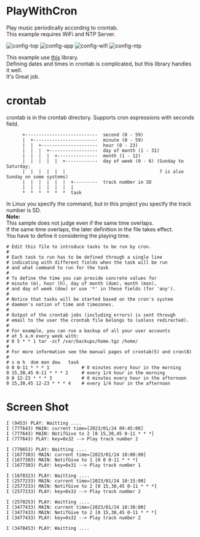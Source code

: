 # PlayWithCron

Play music periodically according to crontab.   
This example requires WiFi and NTP Server.   

![config-top](https://user-images.githubusercontent.com/6020549/214195753-18010318-4560-42fe-8aed-239fa8f8b7f6.jpg)
![config-app](https://user-images.githubusercontent.com/6020549/214195744-3fbc0c75-16f4-497c-af03-80935bbb69b7.jpg)
![config-wifi](https://user-images.githubusercontent.com/6020549/214195754-ae72367f-7013-4096-9822-df56108c9ef8.jpg)
![config-ntp](https://user-images.githubusercontent.com/6020549/214195749-639c3ce1-3f7f-4f90-9109-d002028a2c45.jpg)

This example use [this](https://github.com/staticlibs/ccronexpr) library.   
Defining dates and times in crontab is complicated, but this library handles it well.   
It's Great job.   

# crontab
crontab is in the crontab directory.
Supports cron expressions with seconds field.
```
      +---------------------------  second (0 - 59)
      |  +------------------------  minute (0 - 59)
      |  |  +---------------------  hour (0 - 23)
      |  |  |  +------------------  day of month (1 - 31)
      |  |  |  |  +---------------  month (1 - 12)
      |  |  |  |  |  +------------  day of week (0 - 6) (Sunday to Saturday;
      |  |  |  |  |  |                                   7 is also Sunday on some systems)
      |  |  |  |  |  |  +---------  track number in SD
      |  |  |  |  |  |  |
      *  *  *  *  *  *  task
```

In Linux you specify the command, but in this project you specify the track number is SD.   
__Note:__   
This sample does not judge even if the same time overlaps.   
If the same time overlaps, the later definition in the file takes effect.   
You have to define it considering the playing time.   

```
# Edit this file to introduce tasks to be run by cron.
#
# Each task to run has to be defined through a single line
# indicating with different fields when the task will be run
# and what command to run for the task
#
# To define the time you can provide concrete values for
# minute (m), hour (h), day of month (dom), month (mon),
# and day of week (dow) or use '*' in these fields (for 'any').
#
# Notice that tasks will be started based on the cron's system
# daemon's notion of time and timezones.
#
# Output of the crontab jobs (including errors) is sent through
# email to the user the crontab file belongs to (unless redirected).
#
# For example, you can run a backup of all your user accounts
# at 5 a.m every week with:
# 0 5 * * 1 tar -zcf /var/backups/home.tgz /home/
#
# For more information see the manual pages of crontab(5) and cron(8)
#
# s m h  dom mon dow   task
0 0 0-11 * * * 1            # 0 minutes every hour in the morning
0 15,30,45 0-11 * * * 2     # every 1/4 hour in the morning
0 0 12-23 * * * 3           # 0 minutes every hour in the afternoon
0 15,30,45 12-23 * * * 4    # every 1/4 hour in the afternoon
```

# Screen Shot
```
I (9453) PLAY: Waitting ....
I (777643) MAIN: current time=[2023/01/24 09:45:00]
I (777643) MAIN: NotifGive to 2 [0 15,30,45 0-11 * * *]
I (777643) PLAY: key=0x32 --> Play track number 2

I (778653) PLAY: Waitting ....
I (1677303) MAIN: current time=[2023/01/24 10:00:00]
I (1677303) MAIN: NotifGive to 1 [0 0 0-11 * * *]
I (1677303) PLAY: key=0x31 --> Play track number 1

I (1678323) PLAY: Waitting ....
I (2577233) MAIN: current time=[2023/01/24 10:15:00]
I (2577233) MAIN: NotifGive to 2 [0 15,30,45 0-11 * * *]
I (2577233) PLAY: key=0x32 --> Play track number 2

I (2578253) PLAY: Waitting ....
I (3477433) MAIN: current time=[2023/01/24 10:30:00]
I (3477433) MAIN: NotifGive to 2 [0 15,30,45 0-11 * * *]
I (3477433) PLAY: key=0x32 --> Play track number 2

I (3478453) PLAY: Waitting ....

